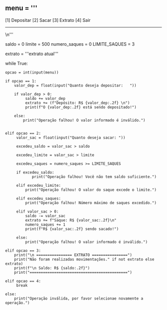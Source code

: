 
menu = '''
------

[1] Depositar
[2] Sacar
[3] Extrato
[4] Sair

------
\n'''

saldo = 0
limite = 500
numero_saques = 0
LIMITE_SAQUES = 3

extrato = '''extrato atual'''

while True:
      

    opcao = int(input(menu))

    if opcao == 1:
        valor_dep = float(input("Quanto deseja depositar:   "))
        
        if valor_dep > 0:
             saldo += valor_dep
             extrato += (f"Depósito: R$ {valor_dep:.2f} \n")
             print(f"O {valor_dep:.2f} está sendo depositado!")
        
        else:
            print("Operação falhou! O valor informado é inválido.")


    elif opcao == 2:
         valor_sac = float(input("Quanto deseja sacar: "))
         
         excedeu_saldo = valor_sac > saldo

         excedeu_limite = valor_sac > limite

         excedeu_saques = numero_saques >= LIMITE_SAQUES

         if excedeu_saldo:
                print("Operação falhou! Você não tem saldo suficiente.")

         elif excedeu_limite:
             print("Operação falhou! O valor do saque excede o limite.")

         elif excedeu_saques:
             print("Operação falhou! Número máximo de saques excedido.")

         elif valor_sac > 0:
             saldo -= valor_sac
             extrato += f"Saque: R$ {valor_sac:.2f}\n"
             numero_saques += 1
             print(f"R$ {valor_sac:.2f} sendo sacado!")

         else:
             print("Operação falhou! O valor informado é inválido.")

    elif opcao == 3:
        print("\n ================ EXTRATO ================")
        print("Não foram realizadas movimentações." if not extrato else extrato)
        print(f"\n Saldo: R$ {saldo:.2f}")
        print("============================================")

    elif opcao == 4:
         break
    
    else:
        print("Operação inválida, por favor selecionae novamente a operação.")
    
